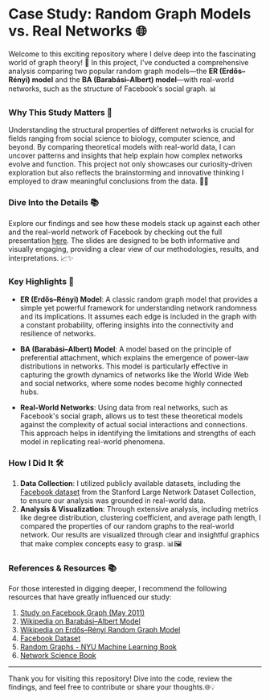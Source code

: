 # Case Study: Random Graph Models vs. Real Networks 🌐

Welcome to this exciting repository where I delve deep into the fascinating world of graph theory! 🎉 In this project, I've conducted a comprehensive analysis comparing two popular random graph models—the **ER (Erdős–Rényi) model** and the **BA (Barabási–Albert) model**—with real-world networks, such as the structure of Facebook's social graph. 📊

### Why This Study Matters 🧐

Understanding the structural properties of different networks is crucial for fields ranging from social science to biology, computer science, and beyond. By comparing theoretical models with real-world data, I can uncover patterns and insights that help explain how complex networks evolve and function. This project not only showcases our curiosity-driven exploration but also reflects the brainstorming and innovative thinking I employed to draw meaningful conclusions from the data. 🧠💡

### Dive Into the Details 📚

Explore our findings and see how these models stack up against each other and the real-world network of Facebook by checking out the full presentation [here](https://docs.google.com/presentation/d/e/2PACX-1vTtmqViUhvGfKv9l7vQ-CA0uiJAoVHsTx2HKNyalixFWNvg6azr8HUVg1jwZWhm1w/pub?start=false&loop=false&delayms=3000). The slides are designed to be both informative and visually engaging, providing a clear view of our methodologies, results, and interpretations. 📈✨

### Key Highlights 🌟

- **ER (Erdős–Rényi) Model**: A classic random graph model that provides a simple yet powerful framework for understanding network randomness and its implications. It assumes each edge is included in the graph with a constant probability, offering insights into the connectivity and resilience of networks.

- **BA (Barabási–Albert) Model**: A model based on the principle of preferential attachment, which explains the emergence of power-law distributions in networks. This model is particularly effective in capturing the growth dynamics of networks like the World Wide Web and social networks, where some nodes become highly connected hubs.

- **Real-World Networks**: Using data from real networks, such as Facebook's social graph, allows us to test these theoretical models against the complexity of actual social interactions and connections. This approach helps in identifying the limitations and strengths of each model in replicating real-world phenomena.

### How I Did It 🛠️

1. **Data Collection**: I utilized publicly available datasets, including the [Facebook dataset](https://snap.stanford.edu/data/ego-Facebook.html) from the Stanford Large Network Dataset Collection, to ensure our analysis was grounded in real-world data.
2. **Analysis & Visualization**: Through extensive analysis, including metrics like degree distribution, clustering coefficient, and average path length, I compared the properties of our random graphs to the real-world network. Our results are visualized through clear and insightful graphics that make complex concepts easy to grasp. 📊🖼️

### References & Resources 📚

For those interested in digging deeper, I recommend the following resources that have greatly influenced our study:

1. [Study on Facebook Graph (May 2011)](https://www.researchgate.net/publication/51956889_The_Anatomy_of_the_Facebook_Social_Graph)
2. [Wikipedia on Barabási–Albert Model](https://en.wikipedia.org/wiki/Barab%C3%A1si%E2%80%93Albert_model)
3. [Wikipedia on Erdős–Rényi Random Graph Model](https://en.wikipedia.org/wiki/Erd%C5%91s%E2%80%93R%C3%A9nyi_model)
4. [Facebook Dataset](https://snap.stanford.edu/data/ego-Facebook.html)
5. [Random Graphs - NYU Machine Learning Book](https://cs.nyu.edu/~mohri/mlbook/)
6. [Network Science Book](http://networksciencebook.com/)

---

Thank you for visiting this repository! Dive into the code, review the findings, and feel free to contribute or share your thoughts.🌐💡

